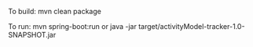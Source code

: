 
To build:
mvn clean package

To run:
mvn spring-boot:run
or
java -jar target/activityModel-tracker-1.0-SNAPSHOT.jar